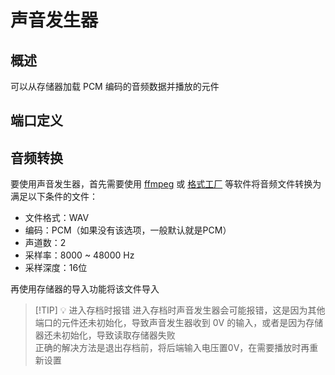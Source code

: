 <script setup lang="ts">
import ElectricConnection from "../../../components/ElectricElement/ElectricConnection";
import ElectricConnectorType from "../../../components/ElectricElement/ElectricConnectorType";
import ElectricConnectorDirection from "../../../components/ElectricElement/ElectricConnectorDirection";
import ElectricConnectionDisplayMode from "../../../components/ElectricElement/ElectricConnectionDisplayMode";
import IOPort from "../../../components/ElectricElement/IOPort";
import ElectricElement from "../../../components/ElectricElement/ElectricElement.vue";

let connections = [
    new ElectricConnection(ElectricConnectorDirection.Top, ElectricConnectorType.Input, ElectricConnectionDisplayMode.Hide, [
        new IOPort(1, 32, "播放开始位置", "设置从第 n 个 16 位数据开始播放，仅在读取音频数据时发生作用  \n例如左端设为 44100 V，此端设为 88200 V，那么将从 88200/2/44100 = 1 秒处开始播放"),
    ]),
    new ElectricConnection(ElectricConnectorDirection.Right, ElectricConnectorType.Input, ElectricConnectionDisplayMode.Hide, [
        new IOPort(1, 32, "播放数量", "设置播放 n 个 16 位数据，仅在读取音频数据时发生作用")
    ]),
        new ElectricConnection(ElectricConnectorDirection.Bottom, ElectricConnectorType.Input, ElectricConnectionDisplayMode.Hide, [
        new IOPort(1, 32, "启动/响度", "输入电压从 0V 上升后立即开始播放，输入 0V 停止，再上升后从头播放；电压越高，声音响度越大  \n0V 时如果其他四端输入发生变化，将尝试重新从指定存储器读取音频数据；而非 0 V 时其他四端输入发生变化，将不发生任何作用")
    ]),
    new ElectricConnection(ElectricConnectorDirection.Left, ElectricConnectorType.Input, ElectricConnectionDisplayMode.Hide, [
        new IOPort(1, 32, "采样率", "设置音频采样率，单位为 Hz，仅在读取音频数据时发生作用  \n范围限制：8000 \~ 48000，对应十六进制：1F40 \~ BB80")
    ]),
        new ElectricConnection(ElectricConnectorDirection.In, ElectricConnectorType.Input, ElectricConnectionDisplayMode.Hide, [
        new IOPort(1, 32, "存储器 ID", "从指定 ID 的存储器读取音频数据，仅在读取音频数据时发生作用"),
    ])
];
</script>

# 声音发生器 <Badge text="v1.0" type="info"/>

## 概述

可以从存储器加载 PCM 编码的音频数据并播放的元件

## 端口定义

<ElectricElement imgAltPrefix="十亿伏特声音发生器" :connections="connections" imgSrc="/images/base/shift/GVSoundGeneratorBlock.webp"/>

## 音频转换

要使用声音发生器，首先需要使用 [ffmpeg](https://ffmpeg.org/) 或 [格式工厂](http://www.pcgeshi.com/index.html) 等软件将音频文件转换为满足以下条件的文件：

* 文件格式：WAV
* 编码：PCM（如果没有该选项，一般默认就是PCM）
* 声道数：2
* 采样率：8000 \~ 48000 Hz
* 采样深度：16位

再使用存储器的导入功能将该文件导入
> [!TIP] 💡 进入存档时报错
> 进入存档时声音发生器会可能报错，这是因为其他端口的元件还未初始化，导致声音发生器收到 0V 的输入，或者是因为存储器还未初始化，导致读取存储器失败  
> 正确的解决方法是退出存档前，将后端输入电压置0V，在需要播放时再重新设置